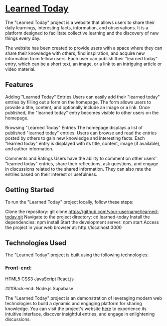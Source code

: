  # [Learned Today](https://learned-today.netlify.app/)  
 
The "Learned Today" project is a website that allows users to share their daily learnings, interesting facts, information, and observations. It is a platform designed to facilitate collective learning and the discovery of new things every day.

The website has been created to provide users with a space where they can share their knowledge with others, find inspiration, and acquire new information from fellow users. Each user can publish their "learned today" entry, which can be a short text, an image, or a link to an intriguing article or video material.

## Features

Adding "Learned Today" Entries
Users can easily add their "learned today" entries by filling out a form on the homepage. The form allows users to provide a title, content, and optionally include an image or a link. Once published, the "learned today" entry becomes visible to other users on the homepage.

Browsing "Learned Today" Entries
The homepage displays a list of published "learned today" entries. Users can browse and read the entries posted by others to gain new knowledge and interesting facts. Each "learned today" entry is displayed with its title, content, image (if available), and author information.

Comments and Ratings
Users have the ability to comment on other users' "learned today" entries, share their reflections, ask questions, and engage in discussions related to the shared information. They can also rate the entries based on their interest or usefulness.

## Getting Started
To run the "Learned Today" project locally, follow these steps:

Clone the repository: git clone https://github.com/your-username/learned-today.git
Navigate to the project directory: cd learned-today
Install the dependencies: npm install
Start the development server: npm start
Access the project in your web browser at: http://localhost:3000

## Technologies Used
The "Learned Today" project is built using the following technologies:

### Front-end:

HTML5
CSS3
JavaScript
React.js

###Back-end:
Node.js
Supabase

The "Learned Today" project is an demonstration of leveraging modern web technologies to build a dynamic and engaging platform for sharing knowledge. You can visit the project's website [here](https://learned-today.netlify.app/) to experience its intuitive interface, discover insightful entries, and engage in enlightening discussions.
